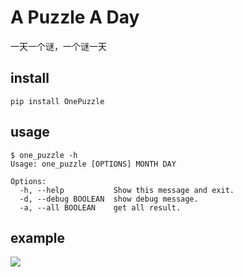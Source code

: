 # A Puzzle A Day

一天一个谜，一个谜一天

## install

```
pip install OnePuzzle
```

## usage

```
$ one_puzzle -h
Usage: one_puzzle [OPTIONS] MONTH DAY

Options:
  -h, --help           Show this message and exit.
  -d, --debug BOOLEAN  show debug message.
  -a, --all BOOLEAN    get all result.
```

## example

![](https://windard-blog.oss-cn-beijing.aliyuncs.com/uTools_1633677947082.png)
